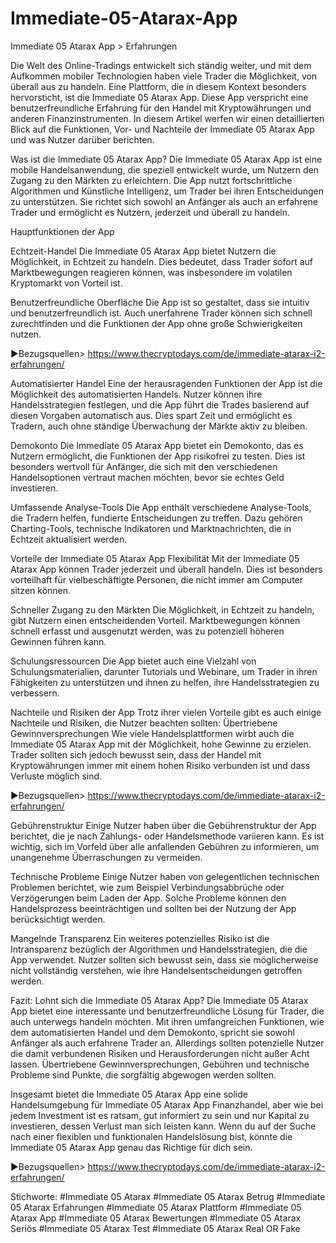 # Immediate-05-Atarax-App

Immediate 05 Atarax App > Erfahrungen

Die Welt des Online-Tradings entwickelt sich ständig weiter, und mit dem Aufkommen mobiler Technologien haben viele Trader die Möglichkeit, von überall aus zu handeln. Eine Plattform, die in diesem Kontext besonders hervorsticht, ist die Immediate 05 Atarax App. Diese App verspricht eine benutzerfreundliche Erfahrung für den Handel mit Kryptowährungen und anderen Finanzinstrumenten. In diesem Artikel werfen wir einen detaillierten Blick auf die Funktionen, Vor- und Nachteile der Immediate 05 Atarax App und was Nutzer darüber berichten.

Was ist die Immediate 05 Atarax App?
Die Immediate 05 Atarax App ist eine mobile Handelsanwendung, die speziell entwickelt wurde, um Nutzern den Zugang zu den Märkten zu erleichtern. Die App nutzt fortschrittliche Algorithmen und Künstliche Intelligenz, um Trader bei ihren Entscheidungen zu unterstützen. Sie richtet sich sowohl an Anfänger als auch an erfahrene Trader und ermöglicht es Nutzern, jederzeit und überall zu handeln.

Hauptfunktionen der App

Echtzeit-Handel
Die Immediate 05 Atarax App bietet Nutzern die Möglichkeit, in Echtzeit zu handeln. Dies bedeutet, dass Trader sofort auf Marktbewegungen reagieren können, was insbesondere im volatilen Kryptomarkt von Vorteil ist.

Benutzerfreundliche Oberfläche
Die App ist so gestaltet, dass sie intuitiv und benutzerfreundlich ist. Auch unerfahrene Trader können sich schnell zurechtfinden und die Funktionen der App ohne große Schwierigkeiten nutzen.

▶️Bezugsquellen> https://www.thecryptodays.com/de/immediate-atarax-i2-erfahrungen/ 


Automatisierter Handel
Eine der herausragenden Funktionen der App ist die Möglichkeit des automatisierten Handels. Nutzer können ihre Handelsstrategien festlegen, und die App führt die Trades basierend auf diesen Vorgaben automatisch aus. Dies spart Zeit und ermöglicht es Tradern, auch ohne ständige Überwachung der Märkte aktiv zu bleiben.

Demokonto
Die Immediate 05 Atarax App bietet ein Demokonto, das es Nutzern ermöglicht, die Funktionen der App risikofrei zu testen. Dies ist besonders wertvoll für Anfänger, die sich mit den verschiedenen Handelsoptionen vertraut machen möchten, bevor sie echtes Geld investieren.

Umfassende Analyse-Tools
Die App enthält verschiedene Analyse-Tools, die Tradern helfen, fundierte Entscheidungen zu treffen. Dazu gehören Charting-Tools, technische Indikatoren und Marktnachrichten, die in Echtzeit aktualisiert werden.

Vorteile der Immediate 05 Atarax App
Flexibilität
Mit der Immediate 05 Atarax App können Trader jederzeit und überall handeln. Dies ist besonders vorteilhaft für vielbeschäftigte Personen, die nicht immer am Computer sitzen können.

Schneller Zugang zu den Märkten
Die Möglichkeit, in Echtzeit zu handeln, gibt Nutzern einen entscheidenden Vorteil. Marktbewegungen können schnell erfasst und ausgenutzt werden, was zu potenziell höheren Gewinnen führen kann.

Schulungsressourcen
Die App bietet auch eine Vielzahl von Schulungsmaterialien, darunter Tutorials und Webinare, um Trader in ihren Fähigkeiten zu unterstützen und ihnen zu helfen, ihre Handelsstrategien zu verbessern.

Nachteile und Risiken der App
Trotz ihrer vielen Vorteile gibt es auch einige Nachteile und Risiken, die Nutzer beachten sollten:
Übertriebene Gewinnversprechungen
Wie viele Handelsplattformen wirbt auch die Immediate 05 Atarax App mit der Möglichkeit, hohe Gewinne zu erzielen. Trader sollten sich jedoch bewusst sein, dass der Handel mit Kryptowährungen immer mit einem hohen Risiko verbunden ist und dass Verluste möglich sind.

▶️Bezugsquellen> https://www.thecryptodays.com/de/immediate-atarax-i2-erfahrungen/ 


Gebührenstruktur
Einige Nutzer haben über die Gebührenstruktur der App berichtet, die je nach Zahlungs- oder Handelsmethode variieren kann. Es ist wichtig, sich im Vorfeld über alle anfallenden Gebühren zu informieren, um unangenehme Überraschungen zu vermeiden.

Technische Probleme
Einige Nutzer haben von gelegentlichen technischen Problemen berichtet, wie zum Beispiel Verbindungsabbrüche oder Verzögerungen beim Laden der App. Solche Probleme können den Handelsprozess beeinträchtigen und sollten bei der Nutzung der App berücksichtigt werden.

Mangelnde Transparenz
Ein weiteres potenzielles Risiko ist die Intransparenz bezüglich der Algorithmen und Handelsstrategien, die die App verwendet. Nutzer sollten sich bewusst sein, dass sie möglicherweise nicht vollständig verstehen, wie ihre Handelsentscheidungen getroffen werden.

Fazit: Lohnt sich die Immediate 05 Atarax App?
Die Immediate 05 Atarax App bietet eine interessante und benutzerfreundliche Lösung für Trader, die auch unterwegs handeln möchten. Mit ihren umfangreichen Funktionen, wie dem automatisierten Handel und dem Demokonto, spricht sie sowohl Anfänger als auch erfahrene Trader an.
Allerdings sollten potenzielle Nutzer die damit verbundenen Risiken und Herausforderungen nicht außer Acht lassen. Übertriebene Gewinnversprechungen, Gebühren und technische Probleme sind Punkte, die sorgfältig abgewogen werden sollten.

Insgesamt bietet die Immediate 05 Atarax App eine solide Handelsumgebung für Immediate 05 Atarax App Finanzhandel, aber wie bei jedem Investment ist es ratsam, gut informiert zu sein und nur Kapital zu investieren, dessen Verlust man sich leisten kann. Wenn du auf der Suche nach einer flexiblen und funktionalen Handelslösung bist, könnte die Immediate 05 Atarax App genau das Richtige für dich sein.

▶️Bezugsquellen> https://www.thecryptodays.com/de/immediate-atarax-i2-erfahrungen/ 


Stichworte:
#Immediate 05 Atarax #Immediate 05 Atarax Betrug
#Immediate 05 Atarax Erfahrungen #Immediate 05 Atarax Plattform
#Immediate 05 Atarax App #Immediate 05 Atarax Bewertungen #Immediate 05 Atarax Seriös #Immediate 05 Atarax Test #Immediate 05 Atarax Real OR Fake


